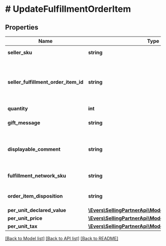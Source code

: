 # # UpdateFulfillmentOrderItem

## Properties

Name | Type | Description | Notes
------------ | ------------- | ------------- | -------------
**seller_sku** | **string** | The seller SKU of the item. | [optional]
**seller_fulfillment_order_item_id** | **string** | Identifies the fulfillment order item to update. Created with a previous call to the createFulfillmentOrder operation. |
**quantity** | **int** | The item quantity. |
**gift_message** | **string** | A message to the gift recipient, if applicable. | [optional]
**displayable_comment** | **string** | Item-specific text that displays in recipient-facing materials such as the outbound shipment packing slip. | [optional]
**fulfillment_network_sku** | **string** | Amazon&#39;s fulfillment network SKU of the item. | [optional]
**order_item_disposition** | **string** | Indicates whether the item is sellable or unsellable. | [optional]
**per_unit_declared_value** | [**\Evers\SellingPartnerApi\Model\FbaOutbound\Money**](Money.md) |  | [optional]
**per_unit_price** | [**\Evers\SellingPartnerApi\Model\FbaOutbound\Money**](Money.md) |  | [optional]
**per_unit_tax** | [**\Evers\SellingPartnerApi\Model\FbaOutbound\Money**](Money.md) |  | [optional]

[[Back to Model list]](../../README.md#models) [[Back to API list]](../../README.md#endpoints) [[Back to README]](../../README.md)
